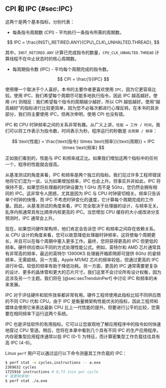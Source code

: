 ## CPI 和 IPC {#sec:IPC}

这两个是两个基本指标，分别代表：

* 每条指令周期数 (CPI) - 平均执行一条指令所需的周期数。

$$
IPC = \frac{INST\_RETIRED.ANY}{CPU\_CLK\_UNHALTED.THREAD},
$$

其中，`INST_RETIRED.ANY` 计算已完成指令的数量，`CPU_CLK_UNHALTED.THREAD` 计算线程不在中止状态时的核心周期数。

* 每周期指令数 (IPC) - 平均每个周期完成的指令数。

$$
CPI = \frac{1}{IPC}
$$

使用哪一个取决于个人喜好。本书的主要作者更喜欢使用 `IPC`，因为它更容易比较。使用 IPC，我们希望每个周期尽可能多地执行指令，因此 IPC 越高越好。使用 `CPI` 则相反：我们希望每个指令的周期越少越好，所以 CPI 越低越好。使用“越高越好”的指标进行比较更简单，因为您不必每次都进行心理反转。在本书的其余部分，我们将主要使用 IPC，但再次申明，使用 CPI 也没有错。

IPC 和 CPU 时钟频率之间的关系非常有趣。从广义上讲，`性能 = 工作 / 时间`，我们可以将工作表示为指令数，时间表示为秒。程序运行的秒数是 `总周期 / 频率`：

$$
\text{性能} = \frac{\text{指令} \times \text{频率}}{\text{周期}} = IPC \times \text{频率}
$$

正如我们看到的，性能与 IPC 和频率成正比。如果我们增加这两个指标中的任何一个，程序的性能就会提高。

从基准测试的角度来看，IPC 和频率是两个独立的指标。我们见过许多工程师错误地将它们混为一谈，认为如果增加频率，IPC 也会上升。但事实并非如此，IPC 将保持不变。如果您将处理器的时钟设置为 1 GHz 而不是 5Ghz，您仍然会拥有相同的 IPC。这非常令人困惑，尤其是因为 IPC 与 CPU 时钟密切相关。频率只告诉单个时钟的快慢，而 IPC 不考虑时钟变化的速度，它计算每个周期完成的工作量。因此，从基准测试的角度来看，IPC 完全取决于处理器的设计，与频率无关。乱序内核通常具有比顺序内核更高的 IPC。当您增加 CPU 缓存的大小或改进分支预测时，IPC 通常会上升。

现在，如果您问硬件架构师，他们肯定会告诉您 IPC 和频率之间存在依赖关系。从 CPU 设计的角度来看，您可以故意降低处理器时钟频率，这将使每个周期更长，并且可以在每个周期中塞入更多工作。最终，您将获得更高的 IPC 但更低的频率。硬件供应商以不同的方式处理性能公式。例如，英特尔和 AMD 芯片通常具有非常高的频率，最近的英特尔 13900KS 处理器开箱即用即可提供 6Ghz 的睿频频率，无需超频。另一方面，Apple M1/M2 芯片的频率较低，但通过更高的 IPC 进行补偿。较低的频率有助于降低功耗。另一方面，更高的 IPC 通常需要更复杂的设计、更多的晶体管和更大的芯片尺寸。我们这里不会讨论所有设计权衡，因为这涉及另一个主题。我们将在 [@sec:secTrendsInPerf] 中讨论 IPC 和频率的未来发展。

IPC 对于评估硬件和软件效率都非常有用。硬件工程师使用此指标比较不同供应商的不同 CPU 代和 CPU。由于 IPC 是衡量微架构性能优劣的指标，因此工程师和媒体会使用它来表达最新 CPU 比上一代性能的提升。但要进行公平的比较，您需要在相同频率下运行这两个系统。

IPC 也是评估软件的有用指标。它可以让您直观地了解应用程序中的指令如何快速地穿过 CPU 管道。稍后，您将在本章中看到几个具有不同 IPC 的生产应用程序。内存密集型应用程序通常以低 IPC (0-1) 为特征，而计算密集型工作负载往往具有高 IPC (4-6)。


Linux `perf` 用户可以通过运行以下命令测量其工作负载的 IPC：

```bash
$ perf stat -e cycles,instructions -- a.exe
2369632 cycles
1725916 instructions # 0,73 insn per cycle
# 或更简单地:
$ perf stat ./a.exe
```
